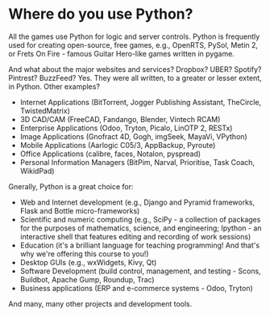 # Where do you use Python?

All the games use Python for logic and server controls. Python is frequently used for creating open-source, free games, e.g., OpenRTS, PySol, Metin 2, or Frets On Fire - famous Guitar Hero-like games written in pygame.

And what about the major websites and services? Dropbox? UBER? Spotify? Pintrest? BuzzFeed? Yes. They were all written, to a greater or lesser extent, in Python. Other examples?

* Internet Applications (BitTorrent, Jogger Publishing Assistant, TheCircle, TwistedMatrix)
* 3D CAD/CAM (FreeCAD, Fandango, Blender, Vintech RCAM)
* Enterprise Applications (Odoo, Tryton, Picalo, LinOTP 2, RESTx)
* Image Applications (Gnofract 4D, Gogh, imgSeek, MayaVi, VPython)
* Mobile Applications (Aarlogic C05/3, AppBackup, Pyroute)
* Office Applications (calibre, faces, Notalon, pyspread)
* Personal Information Managers (BitPim, Narval, Prioritise, Task Coach, WikidPad)


Gnerally, Python is a great choice for:

* Web and Internet development (e.g., Django and Pyramid frameworks, Flask and Bottle micro-frameworks)
* Scientific and numeric computing (e.g., SciPy - a collection of packages for the purposes of mathematics, science, and engineering; Ipython - an interactive shell that features editing and recording of work sessions)
* Education (it's a brilliant language for teaching programming! And that's why we're offering this course to you!)
* Desktop GUIs (e.g., wxWidgets, Kivy, Qt)
* Software Development (build control, management, and testing - Scons, Buildbot, Apache Gump, Roundup, Trac)
* Business applications (ERP and e-commerce systems - Odoo, Tryton)

And many, many other projects and development tools.